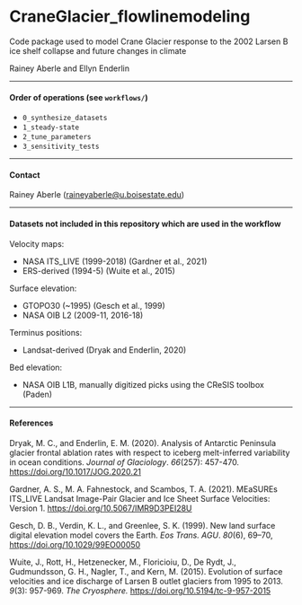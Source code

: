 # CraneGlacier_flowlinemodeling

Code package used to model Crane Glacier response to the 2002 Larsen B ice shelf collapse and future changes in climate

Rainey Aberle and Ellyn Enderlin

---

#### Order of operations (see `workflows/`)
- `0_synthesize_datasets`
- `1_steady-state`
- `2_tune_parameters`
- `3_sensitivity_tests`

---

#### Contact

Rainey Aberle (raineyaberle@u.boisestate.edu)

---

#### Datasets not included in this repository which are used in the workflow

Velocity maps:  

- NASA ITS\_LIVE (1999-2018) (Gardner et al., 2021)
- ERS-derived (1994-5) (Wuite et al., 2015)

Surface elevation:

- GTOPO30 (~1995) (Gesch et al., 1999)
- NASA OIB L2 (2009-11, 2016-18)

Terminus positions:

- Landsat-derived (Dryak and Enderlin, 2020)

Bed elevation: 

- NASA OIB L1B, manually digitized picks using the CReSIS toolbox (Paden)

---

#### References
Dryak, M. C., and Enderlin, E. M. (2020). Analysis of Antarctic Peninsula glacier frontal ablation rates with respect to iceberg melt-inferred variability in ocean conditions. _Journal of Glaciology_. _66_(257): 457-470. https://doi.org/10.1017/JOG.2020.21

Gardner, A. S., M. A. Fahnestock, and Scambos, T. A. (2021). MEaSUREs ITS_LIVE Landsat Image-Pair Glacier and Ice Sheet Surface Velocities: Version 1. https://doi.org/10.5067/IMR9D3PEI28U

Gesch, D. B., Verdin, K. L., and Greenlee, S. K. (1999). New land surface digital elevation model covers the Earth. _Eos Trans. AGU_. _80_(6), 69–70, https://doi.org/10.1029/99EO00050

Wuite, J., Rott, H., Hetzenecker, M., Floricioiu, D., De Rydt, J., Gudmundsson, G. H., Nagler, T., and Kern, M. (2015). Evolution of surface velocities and ice discharge of Larsen B outlet glaciers from 1995 to 2013. _9_(3): 957-969. _The Cryosphere._ https://doi.org/10.5194/tc-9-957-2015

